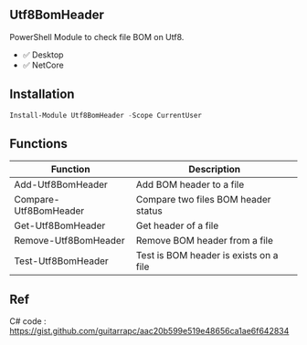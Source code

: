 ## Utf8BomHeader

PowerShell Module to check file BOM on Utf8.

* :white_check_mark: Desktop
* :white_check_mark: NetCore

## Installation

```ps1
Install-Module Utf8BomHeader -Scope CurrentUser
```


## Functions

Function | Description
---- | ----
Add-Utf8BomHeader | Add BOM header to a file
Compare-Utf8BomHeader | Compare two files BOM header status
Get-Utf8BomHeader | Get header of a file
Remove-Utf8BomHeader | Remove BOM header from a file
Test-Utf8BomHeader | Test is BOM header is exists on a file


## Ref

C# code : https://gist.github.com/guitarrapc/aac20b599e519e48656ca1ae6f642834